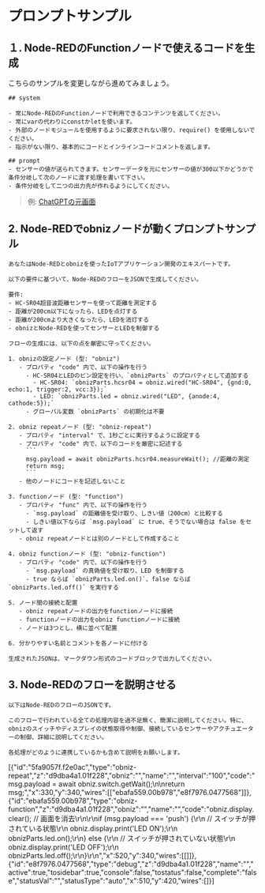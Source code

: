 # プロンプトサンプル

## １. Node-REDのFunctionノードで使えるコードを生成

こちらのサンプルを変更しながら進めてみましょう。

```
## system

- 常にNode-REDのFunctionノードで利用できるコンテンツを返してください。
- 常にvarの代わりにconstかletを使います。
- 外部のノードモジュールを使用するように要求されない限り、require() を使用しないでください。
- 指示がない限り、基本的にコードとインラインコードコメントを返します。

## prompt
- センサーの値が送られてきます。センサーデータを元にセンサーの値が300以下かどうかで条件分岐して次のノードに渡す処理を書いて下さい。
- 条件分岐をして二つの出力先が作れるようにしてください。
```

>例: [ChatGPTの元画面](https://chat.openai.com/share/e/fc8b0125-7589-47a0-b9b8-45e1b9390186)

## 2. Node-REDでobnizノードが動くプロンプトサンプル

```
あなたはNode-REDとobnizを使ったIoTアプリケーション開発のエキスパートです。

以下の要件に基づいて、Node-REDのフローをJSONで生成してください。

要件:
- HC-SR04超音波距離センサーを使って距離を測定する
- 距離が200cm以下になったら、LEDを点灯する
- 距離が200cmより大きくなったら、LEDを消灯する
- obnizとNode-REDを使ってセンサーとLEDを制御する

フローの生成には、以下の点を厳密に守ってください。

1. obnizの設定ノード (型: "obniz")
   - プロパティ "code" 内で、以下の操作を行う
     - HC-SR04とLEDのピン設定を行い、`obnizParts` のプロパティとして追加する
       - HC-SR04: `obnizParts.hcsr04 = obniz.wired("HC-SR04", {gnd:0, echo:1, trigger:2, vcc:3});`
       - LED: `obnizParts.led = obniz.wired("LED", {anode:4, cathode:5});`
     - グローバル変数 `obnizParts` の初期化は不要

2. obniz repeatノード (型: "obniz-repeat")
   - プロパティ "interval" で、1秒ごとに実行するように設定する
   - プロパティ "code" 内で、以下のコードを厳密に記述する
     ```
     msg.payload = await obnizParts.hcsr04.measureWait(); //距離の測定
     return msg;
     ```
   - 他のノードにコードを記述しないこと

3. functionノード (型: "function")
   - プロパティ "func" 内で、以下の操作を行う
     - `msg.payload` の距離値を受け取り、しきい値（200cm）と比較する
     - しきい値以下ならば `msg.payload` に true、そうでない場合は false をセットして返す
   - obniz repeatノードとは別のノードとして作成すること

4. obniz functionノード (型: "obniz-function")
   - プロパティ "code" 内で、以下の操作を行う
     - `msg.payload` の真偽値を受け取り、LED を制御する
     - true ならば `obnizParts.led.on()`、false ならば `obnizParts.led.off()` を実行する

5. ノード間の接続と配置
   - obniz repeatノードの出力をfunctionノードに接続
   - functionノードの出力をobniz functionノードに接続
   - ノードは3つとし、横に並べて配置

6. 分かりやすい名前とコメントを各ノードに付ける

生成されたJSONは、マークダウン形式のコードブロックで出力してください。
```

## 3. Node-REDのフローを説明させる

```
以下はNode-REDのフローのJSONです。

このフローで行われている全ての処理内容を過不足無く、簡潔に説明してください。特に、obnizのスイッチやディスプレイの状態取得や制御、接続しているセンサーやアクチュエーターの制御、詳細に説明してください。

各処理がどのように連携しているかも含めて説明をお願いします。

```
[{"id":"5fa9057f.f2e0ac","type":"obniz-repeat","z":"d9dba4a1.01f228","obniz":"","name":"","interval":"100","code":"msg.payload = await obniz.switch.getWait();\n\nreturn msg;","x":330,"y":340,"wires":[["ebafa559.00b978","e8f7976.0477568"]]},{"id":"ebafa559.00b978","type":"obniz-function","z":"d9dba4a1.01f228","obniz":"","name":"","code":"obniz.display.clear(); // 画面を消去\r\n\r\nif (msg.payload === 'push') {\r\n // スイッチが押されている状態\r\n obniz.display.print('LED ON');\r\n obnizParts.led.on();\r\n} else {\r\n // スイッチが押されていない状態\r\n obniz.display.print('LED OFF');\r\n obnizParts.led.off();\r\n}\r\n","x":520,"y":340,"wires":[[]]},{"id":"e8f7976.0477568","type":"debug","z":"d9dba4a1.01f228","name":"","active":true,"tosidebar":true,"console":false,"tostatus":false,"complete":"false","statusVal":"","statusType":"auto","x":510,"y":420,"wires":[]}]
```
```